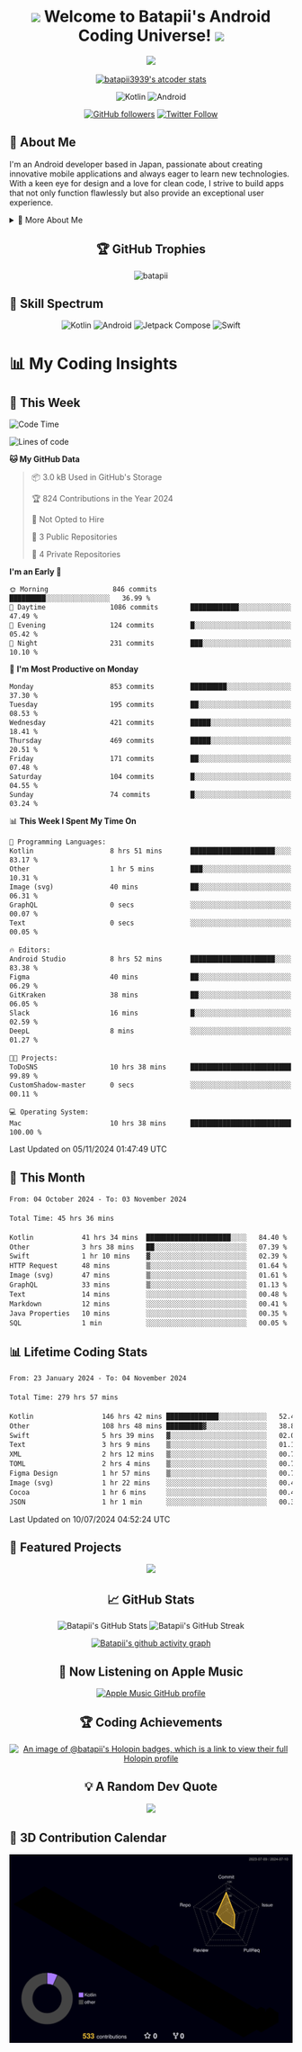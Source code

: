 <h1 align="center">
  <img src="https://media.giphy.com/media/hvRJCLFzcasrR4ia7z/giphy.gif" width="28">
  Welcome to Batapii's Android Coding Universe!
  <img src="https://media.giphy.com/media/hvRJCLFzcasrR4ia7z/giphy.gif" width="28">
</h1>

<p align="center">
  <img src="https://readme-typing-svg.herokuapp.com/?lines=Android+Developer+in+Japan;Always%20learning%20new%20things&font=Fira%20Code&center=true&width=440&height=45&color=f75c7e&vCenter=true&size=22">
</p>

<div align="center">

[![batapii3939's atcoder stats](https://atcoder-readme-stats.vercel.app/stats/batapii3939?theme=dark&show_history=5&width=450)](https://github.com/iwbc-mzk/atcoder-readme-stats)

![Kotlin](https://img.shields.io/badge/Kotlin-★☆☆☆☆☆☆☆☆☆-brightgreen)
![Android](https://img.shields.io/badge/Android-★☆☆☆☆☆☆☆☆☆-brightgreen)

  
[![GitHub followers](https://img.shields.io/github/followers/batapii?style=social)](https://github.com/batapii)
[![Twitter Follow](https://img.shields.io/twitter/follow/batapii?style=social)](https://twitter.com/batapii3939)

</div>

## 🚀 About Me
I'm an Android developer based in Japan, passionate about creating innovative mobile applications and always eager to learn new technologies. With a keen eye for design and a love for clean code, I strive to build apps that not only function flawlessly but also provide an exceptional user experience.

<details>
<summary>🌟 More About Me</summary>

- 🔭 I'm currently working on revolutionizing mobile productivity apps
- 🌱 I'm currently learning Kotlin Multiplatform and Jetpack Compose
- 👯 I'm looking to collaborate on open-source Android projects

</details>

<h2 align="center">🏆 GitHub Trophies</h2>
<p align="center">
  <img src="https://github-profile-trophy.vercel.app/?username=batapii&theme=nord&column=7&no-frame=true&no-bg=true&rank=SECRET,SSS,SS,S,AAA,AA,A,B,C,?" alt="batapii" />
</p>

## 🌈 Skill Spectrum

<div align="center">

![Kotlin](https://img.shields.io/badge/Kotlin-0095D5?style=for-the-badge&logo=kotlin&logoColor=white)
![Android](https://img.shields.io/badge/Android-3DDC84?style=for-the-badge&logo=android&logoColor=white)
![Jetpack Compose](https://img.shields.io/badge/Jetpack%20Compose-4285F4?style=for-the-badge&logo=jetpackcompose&logoColor=white)
![Swift](https://img.shields.io/badge/Swift-FA7343?style=for-the-badge&logo=swift&logoColor=white)

</div>


# 📊 My Coding Insights

## 📅 This Week
<!--START_SECTION:waka-week-->
![Code Time](http://img.shields.io/badge/Code%20Time-279%20hrs%2057%20mins-blue)

![Lines of code](https://img.shields.io/badge/From%20Hello%20World%20I%27ve%20Written-167.3%20thousand%20lines%20of%20code-blue)

**🐱 My GitHub Data** 

> 📦 3.0 kB Used in GitHub's Storage 
 > 
> 🏆 824 Contributions in the Year 2024
 > 
> 🚫 Not Opted to Hire
 > 
> 📜 3 Public Repositories 
 > 
> 🔑 4 Private Repositories 
 > 
**I'm an Early 🐤** 

```text
🌞 Morning                846 commits         █████████░░░░░░░░░░░░░░░░   36.99 % 
🌆 Daytime                1086 commits        ████████████░░░░░░░░░░░░░   47.49 % 
🌃 Evening                124 commits         █░░░░░░░░░░░░░░░░░░░░░░░░   05.42 % 
🌙 Night                  231 commits         ███░░░░░░░░░░░░░░░░░░░░░░   10.10 % 
```
📅 **I'm Most Productive on Monday** 

```text
Monday                   853 commits         █████████░░░░░░░░░░░░░░░░   37.30 % 
Tuesday                  195 commits         ██░░░░░░░░░░░░░░░░░░░░░░░   08.53 % 
Wednesday                421 commits         █████░░░░░░░░░░░░░░░░░░░░   18.41 % 
Thursday                 469 commits         █████░░░░░░░░░░░░░░░░░░░░   20.51 % 
Friday                   171 commits         ██░░░░░░░░░░░░░░░░░░░░░░░   07.48 % 
Saturday                 104 commits         █░░░░░░░░░░░░░░░░░░░░░░░░   04.55 % 
Sunday                   74 commits          █░░░░░░░░░░░░░░░░░░░░░░░░   03.24 % 
```


📊 **This Week I Spent My Time On** 

```text
💬 Programming Languages: 
Kotlin                   8 hrs 51 mins       █████████████████████░░░░   83.17 % 
Other                    1 hr 5 mins         ███░░░░░░░░░░░░░░░░░░░░░░   10.31 % 
Image (svg)              40 mins             ██░░░░░░░░░░░░░░░░░░░░░░░   06.31 % 
GraphQL                  0 secs              ░░░░░░░░░░░░░░░░░░░░░░░░░   00.07 % 
Text                     0 secs              ░░░░░░░░░░░░░░░░░░░░░░░░░   00.05 % 

🔥 Editors: 
Android Studio           8 hrs 52 mins       █████████████████████░░░░   83.38 % 
Figma                    40 mins             ██░░░░░░░░░░░░░░░░░░░░░░░   06.29 % 
GitKraken                38 mins             ██░░░░░░░░░░░░░░░░░░░░░░░   06.05 % 
Slack                    16 mins             █░░░░░░░░░░░░░░░░░░░░░░░░   02.59 % 
DeepL                    8 mins              ░░░░░░░░░░░░░░░░░░░░░░░░░   01.27 % 

🐱‍💻 Projects: 
ToDoSNS                  10 hrs 38 mins      █████████████████████████   99.89 % 
CustomShadow-master      0 secs              ░░░░░░░░░░░░░░░░░░░░░░░░░   00.11 % 

💻 Operating System: 
Mac                      10 hrs 38 mins      █████████████████████████   100.00 % 
```


 Last Updated on 05/11/2024 01:47:49 UTC
<!--END_SECTION:waka-week-->

## 📅 This Month
<!--START_SECTION:wakamonth-->

```txt
From: 04 October 2024 - To: 03 November 2024

Total Time: 45 hrs 36 mins

Kotlin            41 hrs 34 mins  █████████████████████░░░░   84.40 %
Other             3 hrs 38 mins   ██░░░░░░░░░░░░░░░░░░░░░░░   07.39 %
Swift             1 hr 10 mins    ▓░░░░░░░░░░░░░░░░░░░░░░░░   02.39 %
HTTP Request      48 mins         ▒░░░░░░░░░░░░░░░░░░░░░░░░   01.64 %
Image (svg)       47 mins         ▒░░░░░░░░░░░░░░░░░░░░░░░░   01.61 %
GraphQL           33 mins         ▒░░░░░░░░░░░░░░░░░░░░░░░░   01.13 %
Text              14 mins         ░░░░░░░░░░░░░░░░░░░░░░░░░   00.48 %
Markdown          12 mins         ░░░░░░░░░░░░░░░░░░░░░░░░░   00.41 %
Java Properties   10 mins         ░░░░░░░░░░░░░░░░░░░░░░░░░   00.35 %
SQL               1 min           ░░░░░░░░░░░░░░░░░░░░░░░░░   00.05 %
```

<!--END_SECTION:wakamonth-->

## 📊 Lifetime Coding Stats

<!--START_SECTION:wakaalltime-->

```txt
From: 23 January 2024 - To: 04 November 2024

Total Time: 279 hrs 57 mins

Kotlin                 146 hrs 42 mins █████████████░░░░░░░░░░░░   52.40 %
Other                  108 hrs 48 mins █████████▓░░░░░░░░░░░░░░░   38.86 %
Swift                  5 hrs 39 mins   ▓░░░░░░░░░░░░░░░░░░░░░░░░   02.02 %
Text                   3 hrs 9 mins    ▒░░░░░░░░░░░░░░░░░░░░░░░░   01.13 %
XML                    2 hrs 12 mins   ▒░░░░░░░░░░░░░░░░░░░░░░░░   00.79 %
TOML                   2 hrs 4 mins    ▒░░░░░░░░░░░░░░░░░░░░░░░░   00.74 %
Figma Design           1 hr 57 mins    ▒░░░░░░░░░░░░░░░░░░░░░░░░   00.70 %
Image (svg)            1 hr 22 mins    ░░░░░░░░░░░░░░░░░░░░░░░░░   00.49 %
Cocoa                  1 hr 6 mins     ░░░░░░░░░░░░░░░░░░░░░░░░░   00.40 %
JSON                   1 hr 1 min      ░░░░░░░░░░░░░░░░░░░░░░░░░   00.36 %
```

<!--END_SECTION:wakaalltime-->

Last Updated on 10/07/2024 04:52:24 UTC

## 🌟 Featured Projects

<div align="center">
  <a href="https://github.com/batapii/ToDoSNS">
    <img src="https://github-readme-stats.vercel.app/api/pin/?username=batapii&repo=ToDoSNS&theme=radical" />
  </a>

## 📈 GitHub Stats

<div align="center">
  <img src="https://github-readme-stats.vercel.app/api?username=batapii&show_icons=true&theme=radical" alt="Batapii's GitHub Stats" />
  <img src="https://github-readme-streak-stats.herokuapp.com/?user=batapii&theme=radical" alt="Batapii's GitHub Streak" />
  
[![Batapii's github activity graph](https://github-readme-activity-graph.vercel.app/graph?username=batapii&theme=react-dark)](https://github.com/ashutosh00710/github-readme-activity-graph)
</div>

## 🎵 Now Listening on Apple Music

<div align="center">
  
[![Apple Music GitHub profile](https://music-profile.rayriffy.com/theme/dark.svg?uid=001005.6598667d2ffd4a10a4f429edd0ba24c4.1156)](https://github.com/rayriffy/apple-music-github-profile)

</div>


## 🏆 Coding Achievements

<div align="center">

[![An image of @batapii's Holopin badges, which is a link to view their full Holopin profile](https://holopin.me/batapii)](https://holopin.io/@batapii)

</div>

## 💡 A Random Dev Quote

<div align="center">

![](https://quotes-github-readme.vercel.app/api?type=horizontal&theme=radical)

</div>

</div>

## 🚀 3D Contribution Calendar

<div align="center">
  
![](./profile-3d-contrib/profile-night-rainbow.svg)

</div>

